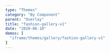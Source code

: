 ```yaml
---
type: "Themes"
category: "By Component"
parent: "Overlay"
title: "fashion-gallery-v1"
date: "2020-06-10"
demos: [
  "iframe/themes/gallery/fashion-gallery-v1"
]
---
```

